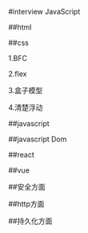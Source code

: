 
#interview JavaScript

##html

##css

1.BFC

2.flex

3.盒子模型

4.清楚浮动

##javascript

##javascript Dom

##react

##vue

##安全方面

##http方面

##持久化方面
